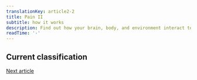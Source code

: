 ```yaml
---
translationKey: article2-2
title: Pain II
subtitle: how it works
description: Find out how your brain, body, and environment interact to create pain from a biological perspective.
readTime: '-'
---
```


## Current classification


<a href="/en/articles/pain-iii">Next article</a>
